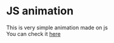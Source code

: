# JS animation
This is very simple animation made on js <br/>
You can check it [here](http://sprays.epizy.com)
